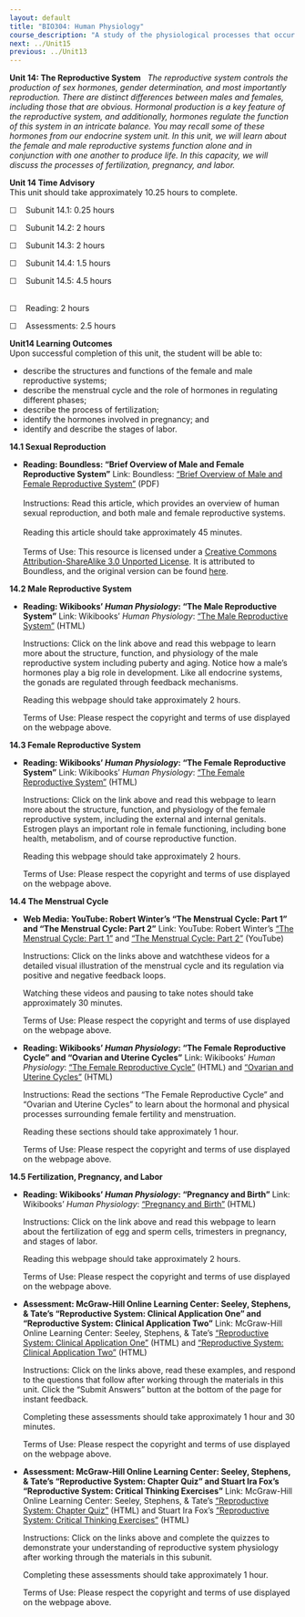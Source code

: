 ```yaml
---
layout: default
title: "BIO304: Human Physiology"
course_description: "A study of the physiological processes that occur within the human body, with particular attention on enzyme activity, cell signaling, metabolic processes, protein synthesis, and movement."
next: ../Unit15
previous: ../Unit13
---
```

**Unit 14: The Reproductive System** <span id="14"></span> 
*The reproductive system controls the production of sex hormones, gender
determination, and most importantly reproduction. There are distinct
differences between males and females, including those that are obvious.
Hormonal production is a key feature of the reproductive system, and
additionally, hormones regulate the function of this system in an
intricate balance. You may recall some of these hormones from our
endocrine system unit. In this unit, we will learn about the female and
male reproductive systems function alone and in conjunction with one
another to produce life. In this capacity, we will discuss the processes
of fertilization, pregnancy, and labor.*

**Unit 14 Time Advisory**  
This unit should take approximately 10.25 hours to complete.  
  
 ☐    Subunit 14.1: 0.25 hours  
  
 ☐    Subunit 14.2: 2 hours  
  
 ☐    Subunit 14.3: 2 hours  
  
 ☐    Subunit 14.4: 1.5 hours  
  
 ☐    Subunit 14.5: 4.5 hours  
  

☐    Reading: 2 hours  
  
 ☐    Assessments: 2.5 hours

**Unit14 Learning Outcomes**  
Upon successful completion of this unit, the student will be able to:
-   describe the structures and functions of the female and male
    reproductive systems;
-   describe the menstrual cycle and the role of hormones in regulating
    different phases;
-   describe the process of fertilization;
-   identify the hormones involved in pregnancy; and
-   identify and describe the stages of labor.

**14.1 Sexual Reproduction** <span id="14.1"></span> 
-   **Reading: Boundless: “Brief Overview of Male and Female
    Reproductive System”**
    Link: Boundless: [“Brief Overview of Male and Female Reproductive
    System”](http://www.saylor.org/site/wp-content/uploads/2013/05/BIO304-14.1-BriefOverviewofMaleandFemaleReproductiveSystem.pdf) (PDF)  
        
     Instructions: Read this article, which provides an overview of
    human sexual reproduction, and both male and female reproductive
    systems.  
        
     Reading this article should take approximately 45 minutes.  
        
     Terms of Use: This resource is licensed under a [Creative Commons
    Attribution-ShareAlike 3.0 Unported
    License](http://creativecommons.org/licenses/by-sa/3.0/). It is
    attributed to Boundless, and the original version can be found
    [here](https://www.boundless.com/microbiology/diseases/microbial-genitourinary-system-diseases/brief-overview-male-and-female-reproductive-system-1/).

**14.2 Male Reproductive System** <span id="14.2"></span> 
-   **Reading: Wikibooks’ *Human Physiology*: “The Male Reproductive
    System”**
    Link: Wikibooks’ *Human Physiology*: [“The Male Reproductive
    System”](http://en.wikibooks.org/wiki/Human_Physiology/The_male_reproductive_system) (HTML)  
      
     Instructions: Click on the link above and read this webpage to
    learn more about the structure, function, and physiology of the male
    reproductive system including puberty and aging. Notice how a male’s
    hormones play a big role in development. Like all endocrine systems,
    the gonads are regulated through feedback mechanisms.  
      
     Reading this webpage should take approximately 2 hours.  
      
     Terms of Use: Please respect the copyright and terms of use
    displayed on the webpage above.

**14.3 Female Reproductive System** <span id="14.3"></span> 
-   **Reading: Wikibooks’ *Human Physiology*: “The Female Reproductive
    System”**
    Link: Wikibooks’ *Human Physiology*: [“The Female Reproductive
    System”](http://en.wikibooks.org/wiki/Human_Physiology/The_female_reproductive_system) (HTML)  
      
     Instructions: Click on the link above and read this webpage to
    learn more about the structure, function, and physiology of the
    female reproductive system, including the external and internal
    genitals. Estrogen plays an important role in female functioning,
    including bone health, metabolism, and of course reproductive
    function.  
      
     Reading this webpage should take approximately 2 hours.  
      
     Terms of Use: Please respect the copyright and terms of use
    displayed on the webpage above.

**14.4 The Menstrual Cycle** <span id="14.4"></span> 
-   **Web Media: YouTube: Robert Winter’s “The Menstrual Cycle: Part 1”
    and “The Menstrual Cycle: Part 2”**
    Link: YouTube: Robert Winter’s [“The Menstrual Cycle: Part
    1”](http://www.youtube.com/watch?v=aw30wL66kGA&feature=related) and
    [“The Menstrual Cycle: Part
    2”](http://www.youtube.com/watch?v=UdrphbOxViI&feature=related)
    (YouTube)  
      
     Instructions: Click on the links above and watchthese videos for a
    detailed visual illustration of the menstrual cycle and its
    regulation via positive and negative feedback loops.  
      
     Watching these videos and pausing to take notes should take
    approximately 30 minutes.  
      
     Terms of Use: Please respect the copyright and terms of use
    displayed on the webpage above.

-   **Reading: Wikibooks’ *Human Physiology*: “The Female Reproductive
    Cycle” and “Ovarian and Uterine Cycles”**
    Link: Wikibooks’ *Human Physiology*: [“The Female Reproductive
    Cycle”](http://en.wikibooks.org/wiki/Human_Physiology/The_female_reproductive_system#The_Female_Reproductive_Cycle) (HTML) and
    [“Ovarian and Uterine
    Cycles”](http://en.wikibooks.org/wiki/Human_Physiology/The_female_reproductive_system#Ovarian_and_Uterine_Cycles_in_the_Nonpregnant_Woman) (HTML)  
      
     Instructions: Read the sections “The Female Reproductive Cycle” and
    “Ovarian and Uterine Cycles” to learn about the hormonal and
    physical processes surrounding female fertility and menstruation.  
      
     Reading these sections should take approximately 1 hour.  
      
     Terms of Use: Please respect the copyright and terms of use
    displayed on the webpage above.

**14.5 Fertilization, Pregnancy, and Labor** <span id="14.5"></span> 
-   **Reading: Wikibooks’ *Human Physiology*: “Pregnancy and Birth”**
    Link: Wikibooks’ *Human Physiology*:
    [“Pregnancy](http://en.wikibooks.org/wiki/Human_Physiology/Pregnancy_and_birth#Fertilization)[ and
    Birth”](http://en.wikibooks.org/wiki/Human_Physiology/Pregnancy_and_birth#Fertilization) (HTML)  
      
     Instructions: Click on the link above and read this webpage to
    learn about the fertilization of egg and sperm cells, trimesters in
    pregnancy, and stages of labor.  
      
     Reading this webpage should take approximately 2 hours.  
      
     Terms of Use: Please respect the copyright and terms of use
    displayed on the webpage above.

-   **Assessment: McGraw-Hill Online Learning Center: Seeley, Stephens,
    & Tate’s “Reproductive System: Clinical Application One” and
    “Reproductive System: Clinical Application Two”**
    Link: McGraw-Hill Online Learning Center: Seeley, Stephens, & Tate’s
    [“Reproductive System: Clinical Application
    One”](http://highered.mcgraw-hill.com/sites/0072351136/student_view0/chapter28/clinical_application_one.html)
    (HTML) and [“Reproductive System: Clinical Application
    Two”](http://highered.mcgraw-hill.com/sites/0072351136/student_view0/chapter28/clinical_application_two.html)
    (HTML)  
      
     Instructions: Click on the links above, read these examples, and
    respond to the questions that follow after working through the
    materials in this unit. Click the “Submit Answers” button at the
    bottom of the page for instant feedback.  
      
     Completing these assessments should take approximately 1 hour and
    30 minutes.  
      
     Terms of Use: Please respect the copyright and terms of use
    displayed on the webpage above.

-   **Assessment: McGraw-Hill Online Learning Center: Seeley, Stephens,
    & Tate’s “Reproductive System: Chapter Quiz” and Stuart Ira Fox’s
    “Reproductive System: Critical Thinking Exercises”**
    Link: McGraw-Hill Online Learning Center: Seeley, Stephens, & Tate’s
    [“Reproductive System: Chapter
    Quiz”](http://highered.mcgraw-hill.com/sites/0072351136/student_view0/chapter28/chapter_quiz.html)
    (HTML) and Stuart Ira Fox’s [“Reproductive System: Critical Thinking
    Exercises”](http://highered.mcgraw-hill.com/sites/0072919280/student_view0/chapter20/essay_.html)
    (HTML)  
      
     Instructions: Click on the links above and complete the quizzes to
    demonstrate your understanding of reproductive system physiology
    after working through the materials in this subunit.  
      
     Completing these assessments should take approximately 1 hour.  
      
     Terms of Use: Please respect the copyright and terms of use
    displayed on the webpage above.



